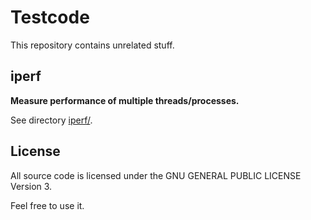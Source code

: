 Testcode
========

This repository contains unrelated stuff.

iperf
-----
**Measure performance of multiple threads/processes.**

See directory [iperf/](iperf/).


License
-------

All source code is licensed under the GNU GENERAL PUBLIC LICENSE Version 3.

Feel free to use it.
